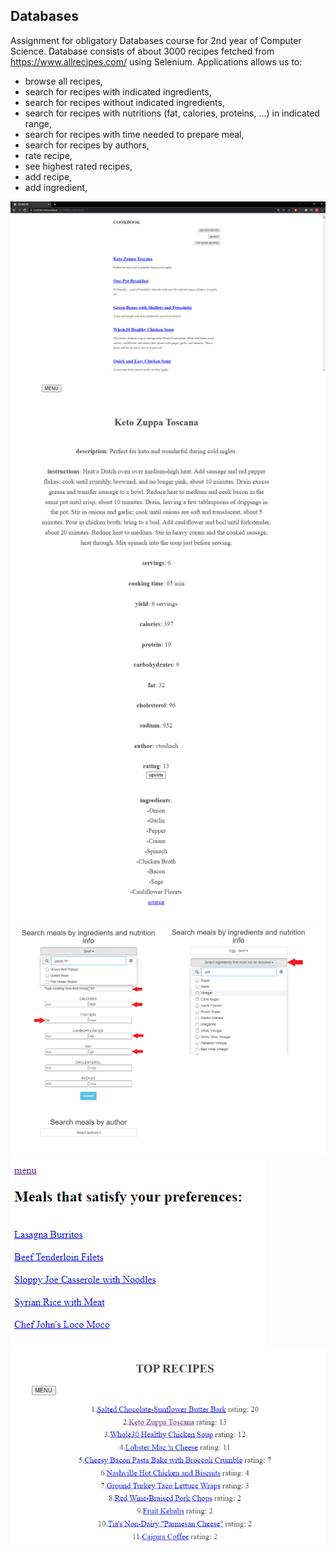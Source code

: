 ## Databases 
Assignment for obligatory Databases course for 2nd year of Computer Science. Database consists of about 3000 recipes fetched from https://www.allrecipes.com/ using Selenium. Applications allows us to:
- browse all recipes,
- search for recipes with indicated ingredients,
- search for recipes without indicated ingredients,
- search for recipes with nutritions (fat, calories, proteins, ...) in indicated range,
- search for recipes with time needed to prepare meal,
- search for recipes by authors,
- rate recipe,
- see highest rated recipes,
- add recipe,
- add ingredient,

![](https://github.com/FogInTheFrog/Intelligent-cookbook/blob/main/cookbook_main_page.png)
![](https://github.com/FogInTheFrog/Intelligent-cookbook/blob/main/recipe_1.png)
![](https://github.com/FogInTheFrog/Intelligent-cookbook/blob/main/select_by_nutrition_info.png)
![](https://github.com/FogInTheFrog/Intelligent-cookbook/blob/main/results.png)
![](https://github.com/FogInTheFrog/Intelligent-cookbook/blob/main/top_recipes.png)
